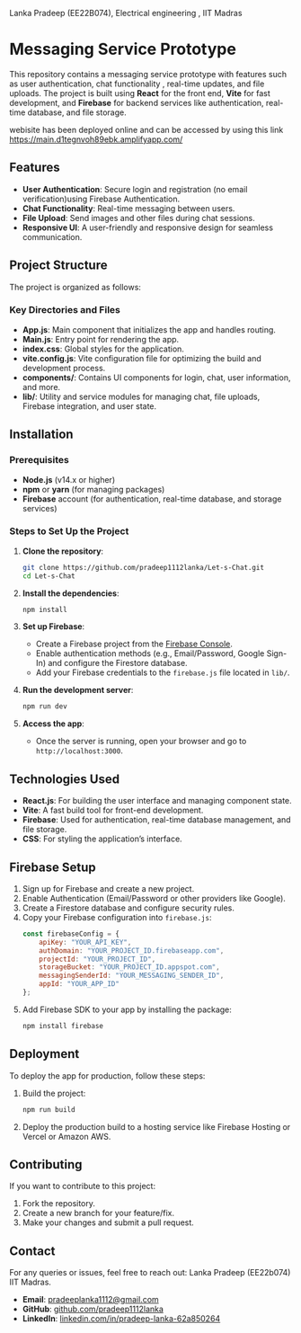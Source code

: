 Lanka Pradeep (EE22B074),
Electrical engineering ,
IIT Madras

# Messaging Service Prototype

This repository contains a messaging service prototype with features such as user authentication, chat functionality , real-time updates, and file uploads. The project is built using **React** for the front end, **Vite** for fast development, and **Firebase** for backend services like authentication, real-time database, and file storage.

webisite has been deployed online and can be accessed by using this link https://main.d1tegnvoh89ebk.amplifyapp.com/
## Features

- **User Authentication**: Secure login and registration (no email verification)using Firebase Authentication.
- **Chat Functionality**: Real-time messaging between users.
- **File Upload**: Send images and other files during chat sessions.
- **Responsive UI**: A user-friendly and responsive design for seamless communication.

## Project Structure

The project is organized as follows:


### Key Directories and Files

- **App.js**: Main component that initializes the app and handles routing.
- **Main.js**: Entry point for rendering the app.
- **index.css**: Global styles for the application.
- **vite.config.js**: Vite configuration file for optimizing the build and development process.
- **components/**: Contains UI components for login, chat, user information, and more.
- **lib/**: Utility and service modules for managing chat, file uploads, Firebase integration, and user state.

## Installation

### Prerequisites

- **Node.js** (v14.x or higher)
- **npm** or **yarn** (for managing packages)
- **Firebase** account (for authentication, real-time database, and storage services)

### Steps to Set Up the Project

1. **Clone the repository**:
    ```bash
    git clone https://github.com/pradeep1112lanka/Let-s-Chat.git
    cd Let-s-Chat
    ```

2. **Install the dependencies**:
    ```bash
    npm install
    ```

3. **Set up Firebase**:
    - Create a Firebase project from the [Firebase Console](https://console.firebase.google.com/).
    - Enable authentication methods (e.g., Email/Password, Google Sign-In) and configure the Firestore database.
    - Add your Firebase credentials to the `firebase.js` file located in `lib/`.

4. **Run the development server**:
    ```bash
    npm run dev
    ```

5. **Access the app**:
    - Once the server is running, open your browser and go to `http://localhost:3000`.

## Technologies Used

- **React.js**: For building the user interface and managing component state.
- **Vite**: A fast build tool for front-end development.
- **Firebase**: Used for authentication, real-time database management, and file storage.
- **CSS**: For styling the application’s interface.

## Firebase Setup

1. Sign up for Firebase and create a new project.
2. Enable Authentication (Email/Password or other providers like Google).
3. Create a Firestore database and configure security rules.
4. Copy your Firebase configuration into `firebase.js`:
    ```javascript
    const firebaseConfig = {
        apiKey: "YOUR_API_KEY",
        authDomain: "YOUR_PROJECT_ID.firebaseapp.com",
        projectId: "YOUR_PROJECT_ID",
        storageBucket: "YOUR_PROJECT_ID.appspot.com",
        messagingSenderId: "YOUR_MESSAGING_SENDER_ID",
        appId: "YOUR_APP_ID"
    };
    ```
5. Add Firebase SDK to your app by installing the package:
    ```bash
    npm install firebase
    ```

## Deployment

To deploy the app for production, follow these steps:

1. Build the project:
    ```bash
    npm run build
    ```

2. Deploy the production build to a hosting service like Firebase Hosting or Vercel or Amazon AWS.

## Contributing

If you want to contribute to this project:

1. Fork the repository.
2. Create a new branch for your feature/fix.
3. Make your changes and submit a pull request.

## Contact

For any queries or issues, feel free to reach out:
Lanka Pradeep (EE22b074) IIT Madras.
- **Email**: [pradeeplanka1112@gmail.com](mailto:pradeeplanka1112@gmail.com)
- **GitHub**: [github.com/pradeep1112lanka](https://github.com/pradeep1112lanka)
- **LinkedIn**: [linkedin.com/in/pradeep-lanka-62a850264](https://www.linkedin.com/in/pradeep-lanka-62a850264)

